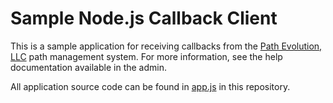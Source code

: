 # Sample Node.js Callback Client

This is a sample application for receiving callbacks from the [Path Evolution, LLC](http://www.pathevolution.com) path management system. For more information, see the help documentation available in the admin.

All application source code can be found in [app.js](app.js) in this repository.
